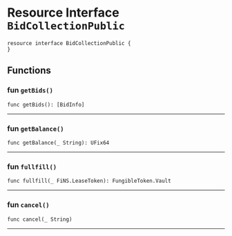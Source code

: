 # Resource Interface `BidCollectionPublic`

```cadence
resource interface BidCollectionPublic {
}
```

## Functions

### fun `getBids()`

```cadence
func getBids(): [BidInfo]
```

---

### fun `getBalance()`

```cadence
func getBalance(_ String): UFix64
```

---

### fun `fullfill()`

```cadence
func fullfill(_ FiNS.LeaseToken): FungibleToken.Vault
```

---

### fun `cancel()`

```cadence
func cancel(_ String)
```

---
